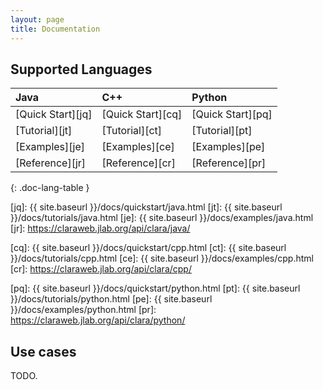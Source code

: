 ```yaml
---
layout: page
title: Documentation
---
```


## Supported Languages

| Java | C++ | Python |
|:-----|:----|:-------|
| [Quick Start][jq] | [Quick Start][cq] | [Quick Start][pq] |
| [Tutorial][jt]    | [Tutorial][ct]    | [Tutorial][pt]    |
| [Examples][je]    | [Examples][ce]    | [Examples][pe]    |
| [Reference][jr]   | [Reference][cr]   | [Reference][pr]   |
{: .doc-lang-table }

[jq]: {{ site.baseurl }}/docs/quickstart/java.html
[jt]: {{ site.baseurl }}/docs/tutorials/java.html
[je]: {{ site.baseurl }}/docs/examples/java.html
[jr]: https://claraweb.jlab.org/api/clara/java/

[cq]: {{ site.baseurl }}/docs/quickstart/cpp.html
[ct]: {{ site.baseurl }}/docs/tutorials/cpp.html
[ce]: {{ site.baseurl }}/docs/examples/cpp.html
[cr]: https://claraweb.jlab.org/api/clara/cpp/

[pq]: {{ site.baseurl }}/docs/quickstart/python.html
[pt]: {{ site.baseurl }}/docs/tutorials/python.html
[pe]: {{ site.baseurl }}/docs/examples/python.html
[pr]: https://claraweb.jlab.org/api/clara/python/

## Use cases

TODO.
